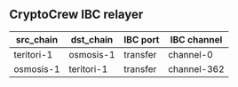 ## CryptoCrew IBC relayer

| src_chain | dst_chain | IBC port | IBC channel |
| --------------- | --------------- | ------------ | -------------- |
| teritori-1 | osmosis-1 | transfer | channel-0 |
| osmosis-1 | teritori-1 | transfer | channel-362 |